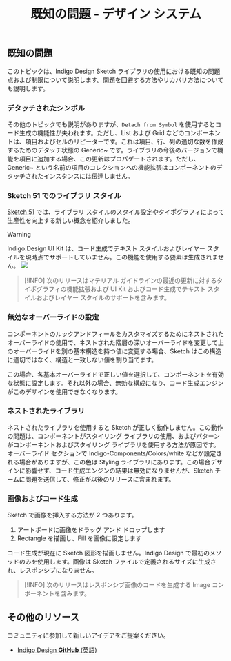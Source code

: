 ﻿---
title: 既知の問題 - デザイン システム
_description: 既知の問題点一覧およびその回避策の詳細。
_keywords: デザイン システム, Sketch, Ignite UI for Angular, UI ライブラリ, 色, パレット
_language: ja
---

## 既知の問題

このトピックは、Indigo Design Sketch ライブラリの使用における既知の問題点および制限について説明します。問題を回避する方法やリカバリ方法についても説明します。

### デタッチされたシンボル

その他のトピックでも説明がありますが、`Detach from Symbol` を使用するとコード生成の機能性が失われます。ただし、List および Grid などのコンポーネントは、項目およびセルのリピーターです。これは項目、行、列の適切な数を作成するためのデタッチ状態の Generic~ です。ライブラリの今後のバージョンで機能を項目に追加する場合、この更新はプロパゲートされます。ただし、Generic~ という名前の項目のコレクションへの機能拡張はコンポーネントのデタッチされたインスタンスには伝達しません。

### Sketch 51 でのライブラリ スタイル

[Sketch 51](https://www.sketchapp.com/updates/#version-51) では、ライブラリ スタイルのスタイル設定やタイポグラフィによって生産性を向上する新しい概念を紹介しました。

> [!WARNING]
> Indigo.Design UI Kit は、コード生成でテキスト スタイルおよびレイヤー スタイルを現時点でサポートしていません。この機能を使用する要素は生成されません。
> <img src="../images/library_styles.png" />

> [!INFO]
> 次のリリースはマテリアル ガイドラインの最近の更新に対するタイポグラフィの機能拡張および UI Kit およびコード生成でテキスト スタイルおよびレイヤー スタイルのサポートを含みます。

### 無効なオーバーライドの設定

コンポーネントのルックアンドフィールをカスタマイズするためにネストされたオーバーライドの使用で、ネストされた階層の深いオーバーライドを変更して上のオーバーライドを別の基本構造を持つ値に変更する場合、Sketch はこの構造に適切ではなく、構造と一致しない値を割り当てます。

この場合、各基本オーバーライドで正しい値を選択して、コンポーネントを有効な状態に設定します。それ以外の場合、無効な構成になり、コード生成エンジンがこのデザインを使用できなくなります。

### ネストされたライブラリ

ネストされたライブラリを使用すると Sketch が正しく動作しません。この動作の問題は、コンポーネントがスタイリング ライブラリの使用、およびパターンがコンポーネントおよびスタイリング ライブラリを使用する方法が原因です。オーバーライド セクションで Indigo-Components/Colors/white などが設定される場合がありますが、この色は Styling ライブラリにあります。この場合デザインに影響せず、コード生成エンジンの結果は無効になりませんが、Sketch チームに問題を送信して、修正が以後のリリースに含まれます。

### 画像およびコード生成

Sketch で画像を挿入する方法が 2 つあります。

1.  アートボードに画像をドラッグ アンド ドロップします
2.  Rectangle を描画し、Fill を画像に設定します

コード生成が現在に Sketch 図形を描画しません。Indigo.Design で最初のメソッドのみを使用します。画像は Sketch ファイルで定義されるサイズに生成され、レスポンシブになりません。

> [!INFO]
> 次のリリースはレスポンシブ画像のコードを生成する Image コンポーネントを含みます。

## その他のリソース

コミュニティに参加して新しいアイデアをご提案ください。

- [Indigo Design **GitHub** (英語)](https://github.com/IgniteUI/design-system-docfx)
